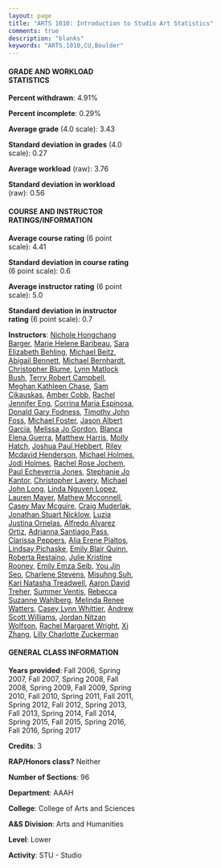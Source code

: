 ```yaml
---
layout: page
title: "ARTS 1010: Introduction to Studio Art Statistics"
comments: true
description: "blanks"
keywords: "ARTS,1010,CU,Boulder"
---
```

<head>
<script src="https://ajax.googleapis.com/ajax/libs/jquery/2.1.3/jquery.min.js"></script>
<script src="https://dl.dropboxusercontent.com/s/pc42nxpaw1ea4o9/highcharts.js?dl=0"></script>
<!-- <script src="../assets/js/highcharts.js"></script> -->
<style type="text/css">@font-face {
	font-family: "Bebas Neue";
	src: url(https://www.filehosting.org/file/details/544349/BebasNeue Regular.otf) format("opentype");
	}
	h1.Bebas { 
		font-family: "Bebas Neue", Verdana, Tahoma;
	}
</style>
</head>
<body>
	<div id="container" style="float: right; width: 45%; height: 88%; margin-left: 2.5%; margin-right: 2.5%;"></div>
	<script language="JavaScript">
		$(document).ready(function() {
		var chart = {type: 'column'};
		var title = {text: 'Grade Distribution'};
		var xAxis = {categories: ['A','B','C','D','F'],crosshair: true};
		var yAxis = {min: 0,title: {text: 'Percentage'}};
		var tooltip = {headerFormat: '<center><b><span style="font-size:20px">{point.key}</span></b></center>',
		               pointFormat: '<td style="padding:0"><b>{point.y:.1f}%</b></td>',
		               footerFormat: '</table>',shared: true,useHTML: true};
		var plotOptions = {column: {pointPadding: 0.0,borderWidth: 0}};  
		var credits = {enabled: false};var series= [{name: 'Percent',data: [62.03,28.71,5.61,2.08,1.58,]}];
		var json = {};
		json.chart = chart;
		json.title = title;
		json.tooltip = tooltip;
		json.xAxis = xAxis;
		json.yAxis = yAxis;  
		json.series = series;
		json.plotOptions = plotOptions;  
		json.credits = credits;
		$('#container').highcharts(json);
	});
	</script>
</body>
			   
#### GRADE AND WORKLOAD STATISTICS

**Percent withdrawn**: 4.91%

**Percent incomplete**: 0.29%

**Average grade** (4.0 scale): 3.43

**Standard deviation in grades** (4.0 scale): 0.27

**Average workload** (raw): 3.76

**Standard deviation in workload** (raw): 0.56

#### COURSE AND INSTRUCTOR RATINGS/INFORMATION

**Average course rating** (6 point scale): 4.41

**Standard deviation in course rating** (6 point scale): 0.6

**Average instructor rating** (6 point scale): 5.0

**Standard deviation in instructor rating** (6 point scale): 0.7

**Instructors**: <a href='../../instructors/Nichole_Hongchang_Barger'>Nichole Hongchang Barger</a>, <a href='../../instructors/Marie_Helene_Baribeau'>Marie Helene Baribeau</a>, <a href='../../instructors/Sara_Elizabeth_Behling'>Sara Elizabeth Behling</a>, <a href='../../instructors/Michael_Beitz'>Michael Beitz</a>, <a href='../../instructors/Abigail_Bennett'>Abigail Bennett</a>, <a href='../../instructors/Michael_Bernhardt'>Michael Bernhardt</a>, <a href='../../instructors/Christopher_Blume'>Christopher Blume</a>, <a href='../../instructors/Lynn_Matlock_Bush'>Lynn Matlock Bush</a>, <a href='../../instructors/Terry_Robert_Campbell'>Terry Robert Campbell</a>, <a href='../../instructors/Meghan_Kathleen_Chase'>Meghan Kathleen Chase</a>, <a href='../../instructors/Sam_Cikauskas'>Sam Cikauskas</a>, <a href='../../instructors/Amber_Cobb'>Amber Cobb</a>, <a href='../../instructors/Rachel_Jennifer_Eng'>Rachel Jennifer Eng</a>, <a href='../../instructors/Corrina_Maria_Espinosa'>Corrina Maria Espinosa</a>, <a href='../../instructors/Donald_Gary_Fodness'>Donald Gary Fodness</a>, <a href='../../instructors/Timothy_John_Foss'>Timothy John Foss</a>, <a href='../../instructors/Michael_Foster'>Michael Foster</a>, <a href='../../instructors/Jason_Albert_Garcia'>Jason Albert Garcia</a>, <a href='../../instructors/Melissa_Jo_Gordon'>Melissa Jo Gordon</a>, <a href='../../instructors/Blanca_Elena_Guerra'>Blanca Elena Guerra</a>, <a href='../../instructors/Matthew_Harris'>Matthew Harris</a>, <a href='../../instructors/Molly_Hatch'>Molly Hatch</a>, <a href='../../instructors/Joshua_Paul_Hebbert'>Joshua Paul Hebbert</a>, <a href='../../instructors/Riley_Mcdavid_Henderson'>Riley Mcdavid Henderson</a>, <a href='../../instructors/Michael_Holmes'>Michael Holmes</a>, <a href='../../instructors/Jodi_Holmes'>Jodi Holmes</a>, <a href='../../instructors/Rachel_Rose_Jochem'>Rachel Rose Jochem</a>, <a href='../../instructors/Paul_Echeverria_Jones'>Paul Echeverria Jones</a>, <a href='../../instructors/Stephanie_Jo_Kantor'>Stephanie Jo Kantor</a>, <a href='../../instructors/Christopher_Lavery'>Christopher Lavery</a>, <a href='../../instructors/Michael_John_Long'>Michael John Long</a>, <a href='../../instructors/Linda_Nguyen_Lopez'>Linda Nguyen Lopez</a>, <a href='../../instructors/Lauren_Mayer'>Lauren Mayer</a>, <a href='../../instructors/Mathew_Mcconnell'>Mathew Mcconnell</a>, <a href='../../instructors/Casey_May_Mcguire'>Casey May Mcguire</a>, <a href='../../instructors/Craig_Muderlak'>Craig Muderlak</a>, <a href='../../instructors/Jonathan_Stuart_Nicklow'>Jonathan Stuart Nicklow</a>, <a href='../../instructors/Luzia_Justina_Ornelas'>Luzia Justina Ornelas</a>, <a href='../../instructors/Alfredo_Alvarez_Ortiz'>Alfredo Alvarez Ortiz</a>, <a href='../../instructors/Adrianna_Santiago_Pass'>Adrianna Santiago Pass</a>, <a href='../../instructors/Clarissa_Peppers'>Clarissa Peppers</a>, <a href='../../instructors/Alia_Erene_Pialtos'>Alia Erene Pialtos</a>, <a href='../../instructors/Lindsay_Pichaske'>Lindsay Pichaske</a>, <a href='../../instructors/Emily_Blair_Quinn'>Emily Blair Quinn</a>, <a href='../../instructors/Roberta_Restaino'>Roberta Restaino</a>, <a href='../../instructors/Julie_Kristine_Rooney'>Julie Kristine Rooney</a>, <a href='../../instructors/Emily_Emza_Seib'>Emily Emza Seib</a>, <a href='../../instructors/You_Jin_Seo'>You Jin Seo</a>, <a href='../../instructors/Charlene_Stevens'>Charlene Stevens</a>, <a href='../../instructors/Misuhng_Suh'>Misuhng Suh</a>, <a href='../../instructors/Kari_Natasha_Treadwell'>Kari Natasha Treadwell</a>, <a href='../../instructors/Aaron_David_Treher'>Aaron David Treher</a>, <a href='../../instructors/Summer_Ventis'>Summer Ventis</a>, <a href='../../instructors/Rebecca_Suzanne_Wahlberg'>Rebecca Suzanne Wahlberg</a>, <a href='../../instructors/Melinda_Renee_Watters'>Melinda Renee Watters</a>, <a href='../../instructors/Casey_Lynn_Whittier'>Casey Lynn Whittier</a>, <a href='../../instructors/Andrew_Scott_Williams'>Andrew Scott Williams</a>, <a href='../../instructors/Jordan_Nitzan_Wolfson'>Jordan Nitzan Wolfson</a>, <a href='../../instructors/Rachel_Margaret_Wright'>Rachel Margaret Wright</a>, <a href='../../instructors/Xi_Zhang'>Xi Zhang</a>, <a href='../../instructors/Lilly_Charlotte_Zuckerman'>Lilly Charlotte Zuckerman</a>

#### GENERAL CLASS INFORMATION

**Years provided**: Fall 2006, Spring 2007, Fall 2007, Spring 2008, Fall 2008, Spring 2009, Fall 2009, Spring 2010, Fall 2010, Spring 2011, Fall 2011, Spring 2012, Fall 2012, Spring 2013, Fall 2013, Spring 2014, Fall 2014, Spring 2015, Fall 2015, Spring 2016, Fall 2016, Spring 2017

**Credits**: 3

**RAP/Honors class?** Neither

**Number of Sections**: 96

**Department**: AAAH

**College**: College of Arts and Sciences

**A&S Division**: Arts and Humanities

**Level**: Lower

**Activity**: STU - Studio

